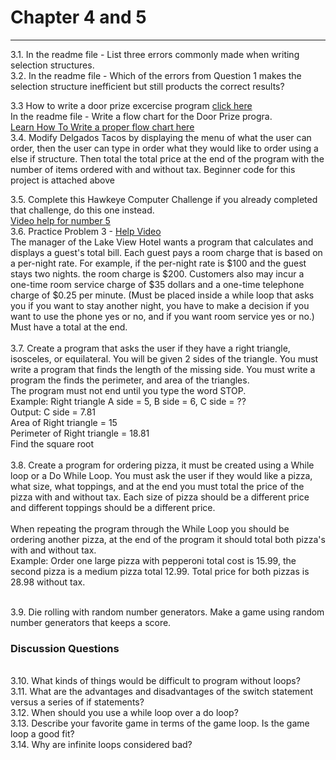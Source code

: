 # Chapter 4 and 5
<hr>
3.1. In the readme file - List three errors commonly made when writing selection structures.<br>
3.2. In the readme file - Which of the errors from Question 1 makes the selection structure inefficient but still products the correct results?<br>

3.3 How to write a door prize excercise program <a href="https://drive.google.com/file/d/0B-yijELfnxkbVUIyZ3ZkSVVkbjg/view?usp=sharing"> click here</a><br>
In the readme file - Write a flow chart for the Door Prize progra.<br>
<a href = "https://www.programiz.com/article/flowchart-programming">Learn How To Write a proper flow chart here</a>
<br>
3.4. Modify Delgados Tacos by displaying the menu of what the user can order, then the user can type in order what they would like to order using a else if structure. Then total the total price at the end of the program with the number of items ordered with and without tax. Beginner code for this project is attached above<br>

3.5. Complete this Hawkeye Computer Challenge if you already completed that challenge, do this one instead.<br>
<a href="https://drive.google.com/file/d/0B-yijELfnxkbN2g4SU5DaUVmVHc/view?usp=sharing">Video help for number 5</a><br>
3.6. Practice Problem 3 - <a href="https://drive.google.com/file/d/0B-yijELfnxkbTlJwamRjcFpWZWs/view?usp=sharing">Help Video</a><br>
The manager of the Lake View Hotel wants a program that calculates and displays a guest's total bill. Each guest pays a room charge that is based on a per-night rate. For example, if the per-night rate is $100 and the guest stays two nights. the room charge is $200. Customers also may incur a one-time room service charge  of $35 dollars and a one-time telephone charge of $0.25 per minute. (Must be placed inside a while loop that asks you if you want to stay another night, you have to make a decision if you want to use the phone yes or no, and if you want room service yes or no.) Must have a total at the end. <br>
<br>
3.7. Create a program that asks the user if they have a right triangle, isosceles, or equilateral. You will be given 2 sides of the triangle. You must write a program that finds the length of the missing side. You must write a program the finds the perimeter, and area of the triangles.
<br>
The program must not end until you type the word STOP.
<br>
Example: Right triangle A side = 5, B side = 6, C side = ??<br>
Output: C side = 7.81<br>
Area of Right triangle = 15<br>
Perimeter of  Right triangle = 18.81<br>
Find the square root<br><br>
3.8. Create a program for ordering pizza, it must be created using a While loop or a Do While Loop. You must ask the user if they would like a pizza, what size, what toppings, and at the end you must total the price of the pizza with and without tax. Each size of pizza should be a different price and different toppings should be a different price. <br>
<br>
When repeating the program through the While Loop you should be ordering another pizza, at the end of the program it should total both pizza's with and without tax.
<br>
Example: Order one large pizza with pepperoni total cost is 15.99, the second pizza is a medium pizza total 12.99. Total price for both pizzas is 28.98 without tax. 
<br><br>

3.9. Die rolling with random number generators. Make a game using random number generators that keeps a score. 
<br>
<h3>Discussion Questions</h3><br>
3.10. What kinds of things would be difficult to program without loops?<br>
3.11. What are the advantages and disadvantages of the switch statement versus a series of if statements?<br>
3.12. When should you use a while loop over a do loop?<br>
3.13. Describe your favorite game in terms of the game loop. Is the game loop a good fit?<br>
3.14. Why are infinite loops considered bad? <br>
